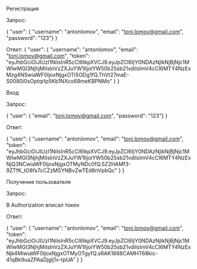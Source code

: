 Регистрация

Запрос:

{ "user": 
    { "username": "antonlomov", 
    "email": "toni.lomov@gmail.com", 
    "password": "123"} 
    }

Ответ:
{
    "user": {
        "username": "antonlomov",
        "email": "toni.lomov@gmail.com",
        "token": "eyJhbGciOiJIUzI1NiIsInR5cCI6IkpXVCJ9.eyJpZCI6IjY0NDAzNjlkNjBjNjc1MWIwMGI3NjhjMiIsInVzZXJuYW1lIjoiYW50b25sb21vdiIsImV4cCI6MTY4NzExMzg4NSwiaWF0IjoxNjgxOTI5ODg1fQ.ThVt27maE-S0080i0sOptqrIp5Kb1NXco68meKBPNMo"
    }
}

Вход

Запрос:

{ "user": 
    {
    "email": "toni.lomov@gmail.com", 
    "password": "123"} 
    }

Ответ:

{
    "user": {
        "username": "antonlomov",
        "email": "toni.lomov@gmail.com",
        "token": "eyJhbGciOiJIUzI1NiIsInR5cCI6IkpXVCJ9.eyJpZCI6IjY0NDAzNjlkNjBjNjc1MWIwMGI3NjhjMiIsInVzZXJuYW1lIjoiYW50b25sb21vdiIsImV4cCI6MTY4NzExNjQ3NCwiaWF0IjoxNjgxOTMyNDc0fQ.5Z2HAMf3-9ZTfK_tO8fs7cCZzMSYNBvZwTEd8nVpbQc"
    }
}

Получение пользователя

Запрос:

В Authorization вписал токен

Ответ:

{
    "user": {
        "username": "antonlomov",
        "email": "toni.lomov@gmail.com",
        "token": "eyJhbGciOiJIUzI1NiIsInR5cCI6IkpXVCJ9.eyJpZCI6IjY0NDAzNjlkNjBjNjc1MWIwMGI3NjhjMiIsInVzZXJuYW1lIjoiYW50b25sb21vdiIsImV4cCI6MTY4NzExNjk4MiwiaWF0IjoxNjgxOTMyOTgyfQ.sRAK1668CAMHT68kic-41qBk9uaZPAaDjglj1v-tpUA"
    }
}
